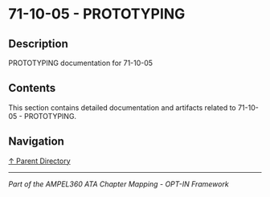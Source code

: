 # 71-10-05 - PROTOTYPING

## Description

PROTOTYPING documentation for 71-10-05

## Contents

This section contains detailed documentation and artifacts related to 71-10-05 - PROTOTYPING.

## Navigation

[↑ Parent Directory](../README.md)

---

*Part of the AMPEL360 ATA Chapter Mapping - OPT-IN Framework*
